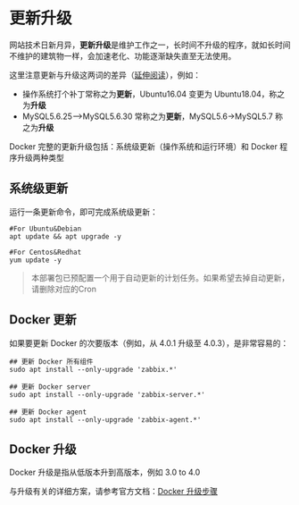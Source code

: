 # 更新升级

网站技术日新月异，**更新升级**是维护工作之一，长时间不升级的程序，就如长时间不维护的建筑物一样，会加速老化、功能逐渐缺失直至无法使用。  

这里注意更新与升级这两词的差异（[延伸阅读](https://support.websoft9.com/docs/faq/zh/tech-upgrade.html#更新-vs-升级)），例如：  

- 操作系统打个补丁常称之为**更新**，Ubuntu16.04 变更为 Ubuntu18.04，称之为**升级**
- MySQL5.6.25-->MySQL5.6.30 常称之为**更新**，MySQL5.6->MySQL5.7 称之为**升级**

Docker 完整的更新升级包括：系统级更新（操作系统和运行环境）和 Docker 程序升级两种类型

## 系统级更新

运行一条更新命令，即可完成系统级更新：

``` shell
#For Ubuntu&Debian
apt update && apt upgrade -y

#For Centos&Redhat
yum update -y
```
> 本部署包已预配置一个用于自动更新的计划任务。如果希望去掉自动更新，请删除对应的Cron

## Docker 更新

如果要更新 Docker 的次要版本（例如，从 4.0.1 升级至 4.0.3），是非常容易的：

```
## 更新 Docker 所有组件
sudo apt install --only-upgrade 'zabbix.*'

## 更新 Docker server
sudo apt install --only-upgrade 'zabbix-server.*'

## 更新 Docker agent 
sudo apt install --only-upgrade 'zabbix-agent.*'
```

## Docker 升级

Docker 升级是指从低版本升到高版本，例如 3.0 to 4.0

与升级有关的详细方案，请参考官方文档：[Docker 升级步骤](https://www.zabbix.com/documentation/4.0/zh/manual/installation/upgrade)